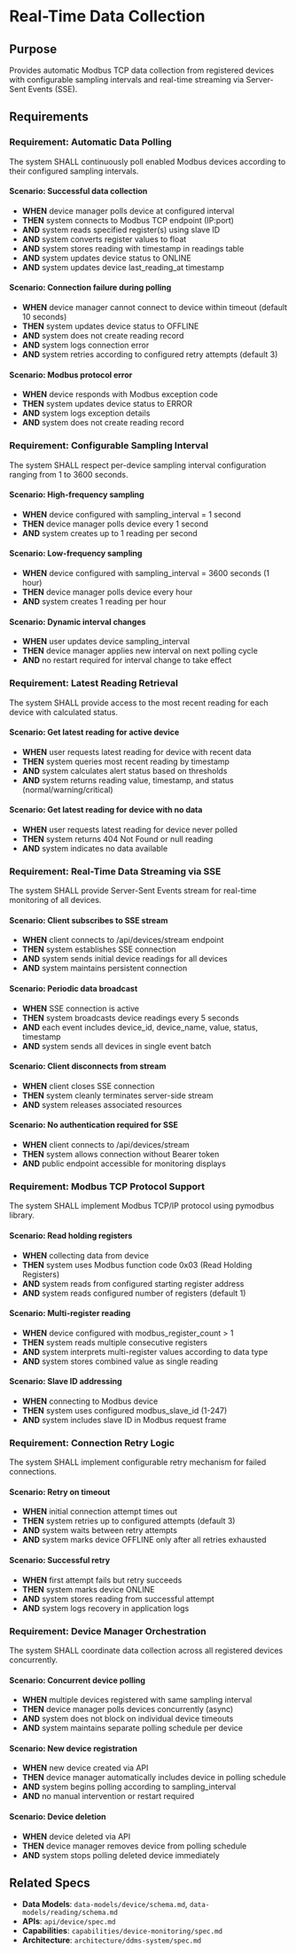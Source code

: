 # Real-Time Data Collection

## Purpose

Provides automatic Modbus TCP data collection from registered devices with configurable sampling intervals and real-time streaming via Server-Sent Events (SSE).

## Requirements

### Requirement: Automatic Data Polling

The system SHALL continuously poll enabled Modbus devices according to their configured sampling intervals.

#### Scenario: Successful data collection

- **WHEN** device manager polls device at configured interval
- **THEN** system connects to Modbus TCP endpoint (IP:port)
- **AND** system reads specified register(s) using slave ID
- **AND** system converts register values to float
- **AND** system stores reading with timestamp in readings table
- **AND** system updates device status to ONLINE
- **AND** system updates device last_reading_at timestamp

#### Scenario: Connection failure during polling

- **WHEN** device manager cannot connect to device within timeout (default 10 seconds)
- **THEN** system updates device status to OFFLINE
- **AND** system does not create reading record
- **AND** system logs connection error
- **AND** system retries according to configured retry attempts (default 3)

#### Scenario: Modbus protocol error

- **WHEN** device responds with Modbus exception code
- **THEN** system updates device status to ERROR
- **AND** system logs exception details
- **AND** system does not create reading record

### Requirement: Configurable Sampling Interval

The system SHALL respect per-device sampling interval configuration ranging from 1 to 3600 seconds.

#### Scenario: High-frequency sampling

- **WHEN** device configured with sampling_interval = 1 second
- **THEN** device manager polls device every 1 second
- **AND** system creates up to 1 reading per second

#### Scenario: Low-frequency sampling

- **WHEN** device configured with sampling_interval = 3600 seconds (1 hour)
- **THEN** device manager polls device every hour
- **AND** system creates 1 reading per hour

#### Scenario: Dynamic interval changes

- **WHEN** user updates device sampling_interval
- **THEN** device manager applies new interval on next polling cycle
- **AND** no restart required for interval change to take effect

### Requirement: Latest Reading Retrieval

The system SHALL provide access to the most recent reading for each device with calculated status.

#### Scenario: Get latest reading for active device

- **WHEN** user requests latest reading for device with recent data
- **THEN** system queries most recent reading by timestamp
- **AND** system calculates alert status based on thresholds
- **AND** system returns reading value, timestamp, and status (normal/warning/critical)

#### Scenario: Get latest reading for device with no data

- **WHEN** user requests latest reading for device never polled
- **THEN** system returns 404 Not Found or null reading
- **AND** system indicates no data available

### Requirement: Real-Time Data Streaming via SSE

The system SHALL provide Server-Sent Events stream for real-time monitoring of all devices.

#### Scenario: Client subscribes to SSE stream

- **WHEN** client connects to /api/devices/stream endpoint
- **THEN** system establishes SSE connection
- **AND** system sends initial device readings for all devices
- **AND** system maintains persistent connection

#### Scenario: Periodic data broadcast

- **WHEN** SSE connection is active
- **THEN** system broadcasts device readings every 5 seconds
- **AND** each event includes device_id, device_name, value, status, timestamp
- **AND** system sends all devices in single event batch

#### Scenario: Client disconnects from stream

- **WHEN** client closes SSE connection
- **THEN** system cleanly terminates server-side stream
- **AND** system releases associated resources

#### Scenario: No authentication required for SSE

- **WHEN** client connects to /api/devices/stream
- **THEN** system allows connection without Bearer token
- **AND** public endpoint accessible for monitoring displays

### Requirement: Modbus TCP Protocol Support

The system SHALL implement Modbus TCP/IP protocol using pymodbus library.

#### Scenario: Read holding registers

- **WHEN** collecting data from device
- **THEN** system uses Modbus function code 0x03 (Read Holding Registers)
- **AND** system reads from configured starting register address
- **AND** system reads configured number of registers (default 1)

#### Scenario: Multi-register reading

- **WHEN** device configured with modbus_register_count > 1
- **THEN** system reads multiple consecutive registers
- **AND** system interprets multi-register values according to data type
- **AND** system stores combined value as single reading

#### Scenario: Slave ID addressing

- **WHEN** connecting to Modbus device
- **THEN** system uses configured modbus_slave_id (1-247)
- **AND** system includes slave ID in Modbus request frame

### Requirement: Connection Retry Logic

The system SHALL implement configurable retry mechanism for failed connections.

#### Scenario: Retry on timeout

- **WHEN** initial connection attempt times out
- **THEN** system retries up to configured attempts (default 3)
- **AND** system waits between retry attempts
- **AND** system marks device OFFLINE only after all retries exhausted

#### Scenario: Successful retry

- **WHEN** first attempt fails but retry succeeds
- **THEN** system marks device ONLINE
- **AND** system stores reading from successful attempt
- **AND** system logs recovery in application logs

### Requirement: Device Manager Orchestration

The system SHALL coordinate data collection across all registered devices concurrently.

#### Scenario: Concurrent device polling

- **WHEN** multiple devices registered with same sampling interval
- **THEN** device manager polls devices concurrently (async)
- **AND** system does not block on individual device timeouts
- **AND** system maintains separate polling schedule per device

#### Scenario: New device registration

- **WHEN** new device created via API
- **THEN** device manager automatically includes device in polling schedule
- **AND** system begins polling according to sampling_interval
- **AND** no manual intervention or restart required

#### Scenario: Device deletion

- **WHEN** device deleted via API
- **THEN** device manager removes device from polling schedule
- **AND** system stops polling deleted device immediately

## Related Specs

- **Data Models**: `data-models/device/schema.md`, `data-models/reading/schema.md`
- **APIs**: `api/device/spec.md`
- **Capabilities**: `capabilities/device-monitoring/spec.md`
- **Architecture**: `architecture/ddms-system/spec.md`
